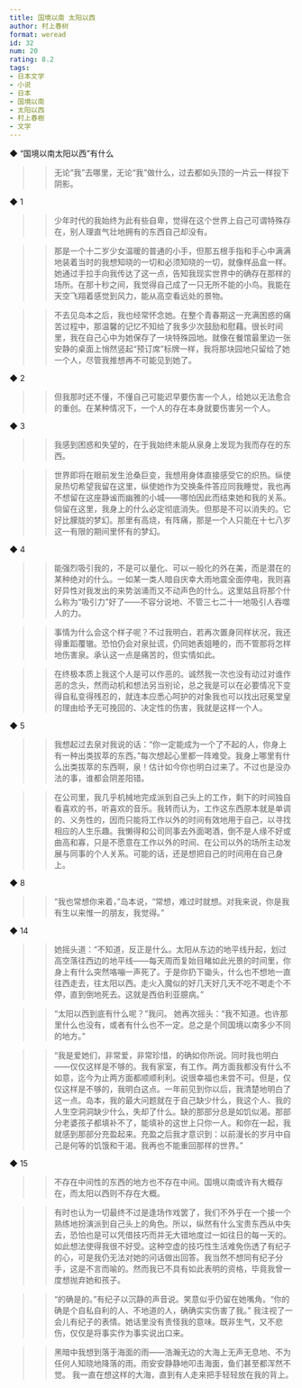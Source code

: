 ```yaml
---
title: 国境以南 太阳以西
author: 村上春树
format: weread
id: 32
num: 20
rating: 8.2
tags: 
- 日本文学
- 小说
- 日本
- 国境以南
- 太阳以西
- 村上春樹
- 文学
---
```


◆ “国境以南太阳以西”有什么

>> 无论“我”去哪里，无论“我”做什么，过去都如头顶的一片云一样投下阴影。


◆ 1

>> 少年时代的我始终为此有些自卑，觉得在这个世界上自己可谓特殊存在，别人理直气壮地拥有的东西自己却没有。

>> 那是一个十二岁少女温暖的普通的小手，但那五根手指和手心中满满地装着当时的我想知晓的一切和必须知晓的一切，就像样品盒一样。她通过手拉手向我传达了这一点，告知我现实世界中的确存在那样的场所。在那十秒之间，我觉得自己成了一只无所不能的小鸟。我能在天空飞翔着感觉到风力，能从高空看远处的景物。

>> 不去见岛本之后，我也经常怀念她。在整个青春期这一充满困惑的痛苦过程中，那温馨的记忆不知给了我多少次鼓励和慰藉。很长时间里，我在自己心中为她保存了一块特殊园地。就像在餐馆最里边一张安静的桌面上悄然竖起“预订席”标牌一样，我将那块园地只留给了她一个人，尽管我推想再不可能见到她了。


◆ 2

>> 但我那时还不懂，不懂自己可能迟早要伤害一个人，给她以无法愈合的重创。在某种情况下，一个人的存在本身就要伤害另一个人。


◆ 3

>> 我感到困惑和失望的，在于我始终未能从泉身上发现为我而存在的东西。

>> 世界即将在眼前发生沧桑巨变，我想用身体直接感受它的炽热。纵使泉热切希望我留在这里，纵使她作为交换条件答应同我睡觉，我也再不想留在这座静谧而幽雅的小城——哪怕因此而结束她和我的关系。倘留在这里，我身上的什么必定彻底消失。但那是不可以消失的。它好比朦胧的梦幻。那里有高烧，有阵痛，那是一个人只能在十七八岁这一有限的期间里怀有的梦幻。


◆ 4

>> 能强烈吸引我的，不是可以量化、可以一般化的外在美，而是潜在的某种绝对的什么。一如某一类人暗自庆幸大雨地震全面停电，我则喜好异性对我发出的来势汹涌而又不动声色的什么。这里姑且将那个什么称为“吸引力”好了——不容分说地、不管三七二十一地吸引人吞噬人的力。

>> 事情为什么会这个样子呢？不过我明白，若再次置身同样状况，我还得重蹈覆辙。恐怕仍会对泉扯谎，仍同她表姐睡的，而不管那将怎样地伤害泉。承认这一点是痛苦的，但实情如此。

>> 在终极本质上我这个人是可以作恶的。诚然我一次也没有动过对谁作恶的念头，然而动机和想法另当别论，总之我是可以在必要情况下变得自私变得残忍的，就连本应悉心呵护的对象我也可以找出冠冕堂皇的理由给予无可挽回的、决定性的伤害，我就是这样一个人。


◆ 5

>> 我想起过去泉对我说的话：“你一定能成为一个了不起的人，你身上有一种出类拔萃的东西。”每次想起心里都一阵难受。我身上哪里有什么出类拔萃的东西啊，泉！估计如今你也明白过来了。不过也是没办法的事，谁都会阴差阳错。

>> 在公司里，我几乎机械地完成派到自己头上的工作，剩下的时间独自看喜欢的书，听喜欢的音乐。我转而认为，工作这东西原本就是单调的、义务性的，因而只能将工作以外的时间有效地用于自己，以寻找相应的人生乐趣。我懒得和公司同事去外面喝酒，倒不是人缘不好或曲高和寡，只是不愿意在工作以外的时间、在公司以外的场所主动发展与同事的个人关系。可能的话，还是想把自己的时间用在自己身上。


◆ 8

>> “我也常想你来着，”岛本说，“常想，难过时就想。对我来说，你是我有生以来惟一的朋友，我觉得。”


◆ 14

>> 她摇头道：“不知道，反正是什么。太阳从东边的地平线升起，划过高空落往西边的地平线——每天周而复始目睹如此光景的时间里，你身上有什么突然咯嘣一声死了。于是你扔下锄头，什么也不想地一直往西走去，往太阳以西。走火入魔似的好几天好几天不吃不喝走个不停，直到倒地死去。这就是西伯利亚臆病。”

>> “太阳以西到底有什么呢？”我问。
她再次摇头：“我不知道。也许那里什么也没有，或者有什么也不一定。总之是个同国境以南多少不同的地方。”

>> “我是爱她们，非常爱，非常珍惜，的确如你所说。同时我也明白——仅仅这样是不够的。我有家室，有工作。两方面我都没有什么不如意，迄今为止两方面都顺顺利利。说很幸福也未尝不可。但是，仅仅这样是不够的，我明白这点。一年前见到你以后，我清楚地明白了这一点。岛本，我的最大问题就在于自己缺少什么，我这个人、我的人生空洞洞缺少什么，失却了什么。缺的那部分总是如饥似渴。那部分老婆孩子都填补不了，能填补的这世上只你一人。和你在一起，我就感到那部分充盈起来。充盈之后我才意识到：以前漫长的岁月中自己是何等的饥饿和干渴。我再也不能重回那样的世界。”


◆ 15

>> 不存在中间性的东西的地方也不存在中间。国境以南或许有大概存在，而太阳以西则不存在大概。

>> 有时也认为一切最终不过是逢场作戏罢了，我们不外乎在一个接一个熟练地扮演派到自己头上的角色。所以，纵然有什么宝贵东西从中失去，恐怕也是可以凭借技巧而并无大错地度过一如往日的每一天的。如此想法使得我很不好受。这种空虚的技巧性生活难免伤透了有纪子的心，可是我仍无法对她的问话做出回答。我当然不想同有纪子分手，这是不言而喻的。然而我已不具有如此表明的资格，毕竟我曾一度想抛弃她和孩子。

>> “的确是的。”有纪子以沉静的声音说。笑意似乎仍留在她嘴角。“你的确是个自私自利的人、不地道的人，确确实实伤害了我。”
我注视了一会儿有纪子的表情。她话里没有责怪我的意味。既非生气，又不悲伤，仅仅是将事实作为事实说出口来。

>> 黑暗中我想到落于海面的雨——浩瀚无边的大海上无声无息地、不为任何人知晓地降落的雨。雨安安静静地叩击海面，鱼们甚至都浑然不觉。
我一直在想这样的大海，直到有人走来把手轻轻放在我的背上。


